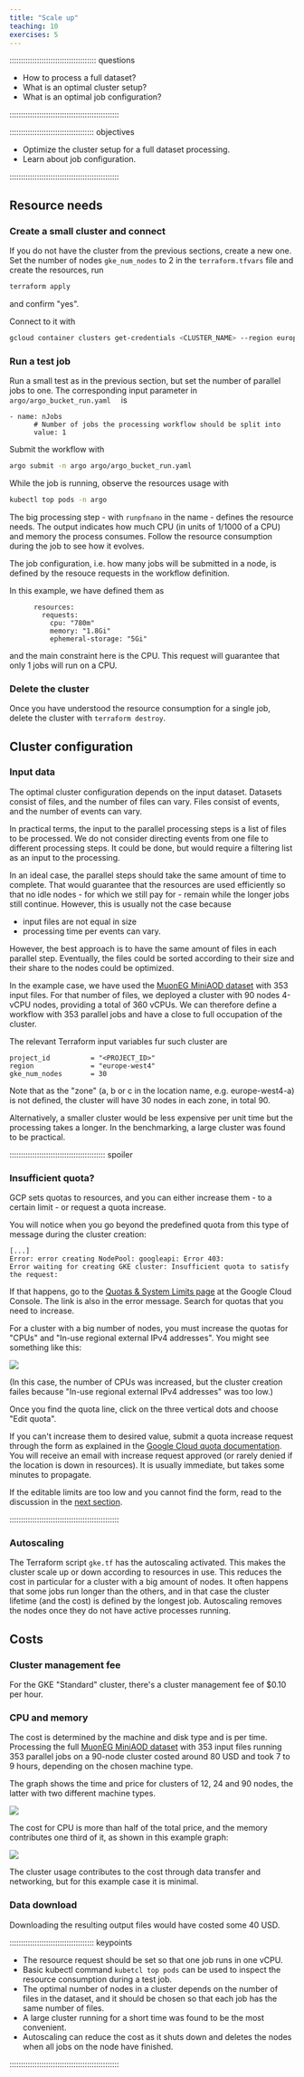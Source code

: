 ```yaml
---
title: "Scale up"
teaching: 10
exercises: 5 
---
```


:::::::::::::::::::::::::::::::::::::: questions 

- How to process a full dataset?
- What is an optimal cluster setup?
- What is an optimal job configuration?

::::::::::::::::::::::::::::::::::::::::::::::::

::::::::::::::::::::::::::::::::::::: objectives

- Optimize the cluster setup for a full dataset processing.
- Learn about job configuration.

::::::::::::::::::::::::::::::::::::::::::::::::


## Resource needs


### Create a small cluster and connect

If you do not have the cluster from the previous sections, create a new one. Set the number of nodes `gke_num_nodes` to 2 in the `terraform.tfvars` file and create the resources, run

```bash
terraform apply
```

and confirm "yes".

Connect to it with

```bash
gcloud container clusters get-credentials <CLUSTER_NAME> --region europe-west4-a --project <PROJECT_ID>
```

### Run a test job

Run a small test as in the previous section, but set the number of parallel jobs to one. The corresponding input parameter in `argo/argo_bucket_run.yaml  ` is

```
- name: nJobs
      # Number of jobs the processing workflow should be split into
      value: 1
```

Submit the workflow with

```bash
argo submit -n argo argo/argo_bucket_run.yaml
```

While the job is running, observe the resources usage with

```bash
kubectl top pods -n argo
```

The big processing step - with `runpfnano` in the name - defines the resource needs. The output indicates how much CPU (in units of 1/1000 of a CPU) and memory the process consumes. Follow the resource consumption during the job to see how it evolves.

The job configuration, i.e. how many jobs will be submitted in a node, is defined by the resouce requests in the workflow definition.

In this example, we have defined them as

```
      resources:
        requests:
          cpu: "780m"
          memory: "1.8Gi"
          ephemeral-storage: "5Gi"  
```

and the main constraint here is the CPU. This request will guarantee that only 1 jobs will run on a CPU.

### Delete the cluster

Once you have understood the resource consumption for a single job, delete the cluster with `terraform destroy`.


## Cluster configuration

### Input data

The optimal cluster configuration depends on the input dataset.
Datasets consist of files, and the number of files can vary. Files consist of events, and the number of events can vary. 

In practical terms, the input to the parallel processing steps is a list of files to be processed. We do not consider directing events from one file to different processing steps. It could be done, but would require a filtering list as an input to the processing.  

In an ideal case, the parallel steps should take the same amount of time to complete. That would guarantee that the resources are used efficiently so that no idle nodes - for which we still pay for - remain while the longer jobs still continue. However, this is usually not the case because

- input files are not equal in size
- processing time per events can vary.

However, the best approach is to have the same amount of files in each parallel step. Eventually, the files could be sorted according to their size and their share to the nodes could be optimized.

In the example case, we have used the [MuonEG MiniAOD dataset](https://opendata.cern.ch/record/30511) with 353 input files.
For that number of files, we deployed a cluster with 90 nodes 4-vCPU nodes, providing a total of 360 vCPUs. We can therefore define a workflow with 353 parallel jobs and have a close to full occupation of the cluster.

The relevant Terraform input variables fur such cluster are

```
project_id          = "<PROJECT_ID>"
region              = "europe-west4"
gke_num_nodes       = 30
```

Note that as the "zone" (a, b or c in the location name, e.g. europe-west4-a) is not defined, the cluster will have 30 nodes in each zone, in total 90.

Alternatively, a smaller cluster would be less expensive per unit time but the processing takes a longer. In the benchmarking, a large cluster was found to be practical.


:::::::::::::::::::::::::::::::::::::::::: spoiler

### Insufficient quota?

GCP sets quotas to resources, and you can either increase them - to a certain limit - or request a quota increase.

You will notice when you go beyond the predefined quota from this type of message during the cluster creation:

```
[...]
Error: error creating NodePool: googleapi: Error 403: 
Error waiting for creating GKE cluster: Insufficient quota to satisfy the request:
```

If that happens, go to the [Quotas & System Limits page](https://console.cloud.google.com/iam-admin/quotas) at the Google Cloud Console. The link is also in the error message. Search for quotas that you need to increase. 

For a cluster with a big number of nodes, you must increase the quotas for "CPUs" and "In-use regional external IPv4 addresses". You might see something like this:

![](fig/quota-table.png)

(In this case, the number of CPUs was increased, but the cluster creation failes because "In-use regional external IPv4 addresses" was too low.)

Once you find the quota line, click on the three vertical dots and choose "Edit quota".

If you can't increase them to desired value, submit a quota increase request through the form as explained in the [Google Cloud quota documentation](https://cloud.google.com/docs/quotas/view-manage#requesting_higher_quota). You will receive an email with increase request approved (or rarely denied if the location is down in resources). It is usually immediate, but takes some minutes to propagate.

If the editable limits are too low and you cannot find the form, read to the discussion in the [next section](07-discussion.md). 
 
::::::::::::::::::::::::::::::::::::::::::::::::


### Autoscaling

The Terraform script `gke.tf` has the autoscaling activated.
This makes the cluster scale up or down according to resources in use. This reduces the cost in particular for a cluster with a big amount of nodes. It often happens that some jobs run longer than the others, and in that case the cluster lifetime (and the cost) is defined by the longest job. Autoscaling removes the nodes once they do not have active processes running.


## Costs

### Cluster management fee

For the GKE "Standard" cluster, there's a cluster management fee of 
$0.10 per hour.

### CPU and memory

The cost is determined by the machine and disk type and is per time. Processing the full [MuonEG MiniAOD dataset](https://opendata.cern.ch/record/30511) with 353 input files running 353 parallel jobs on a 90-node cluster costed around 80 USD and took 7 to 9 hours, depending on the chosen machine type.

The graph shows the time and price for clusters of 12, 24 and 90 nodes, the latter with two different machine types. 

![](fig/time-price-autoscale-cluster.png)

The cost for CPU is more than half of the total price, and the memory contributes one third of it, as shown in this example graph:

![](fig/cost-share.png)

The cluster usage contributes to the cost through data transfer and networking, but for this example case it is minimal.

### Data download

Downloading the resulting output files would have costed some 40 USD.


::::::::::::::::::::::::::::::::::::: keypoints 

- The resource request should be set so that one job runs in one vCPU.
- Basic kubectl command `kubetcl top pods` can be used to inspect the resource consumption during a test job.
- The optimal number of nodes in a cluster depends on the number of files in the dataset, and it should be chosen so that each job has the same number of files.
- A large cluster running for a short time was found to be the most convenient.
- Autoscaling can reduce the cost as it shuts down and deletes the nodes when all jobs on the node have finished.


::::::::::::::::::::::::::::::::::::::::::::::::


